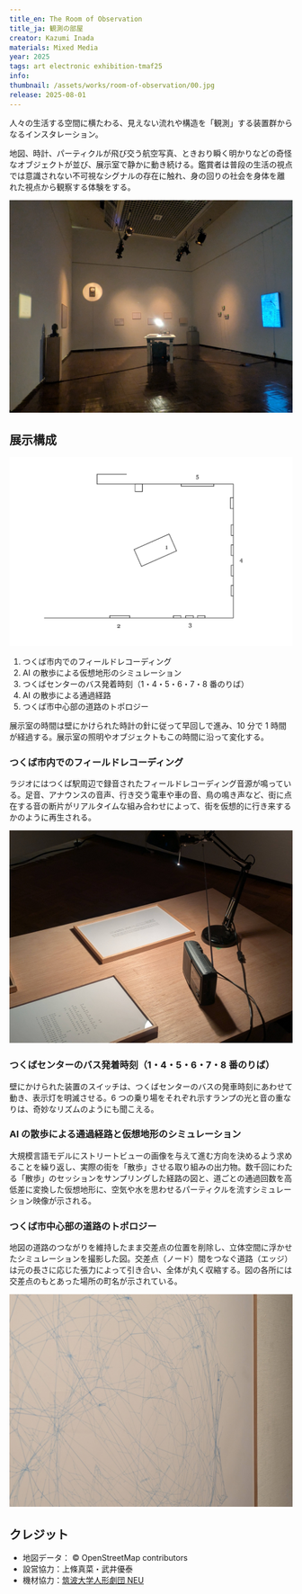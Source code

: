 ```yaml
---
title_en: The Room of Observation
title_ja: 観測の部屋
creator: Kazumi Inada
materials: Mixed Media
year: 2025
tags: art electronic exhibition-tmaf25
info:
thumbnail: /assets/works/room-of-observation/00.jpg
release: 2025-08-01
---
```


人々の生活する空間に横たわる、見えない流れや構造を「観測」する装置群からなるインスタレーション。

地図、時計、パーティクルが飛び交う航空写真、ときおり瞬く明かりなどの奇怪なオブジェクトが並び、展示室で静かに動き続ける。鑑賞者は普段の生活の視点では意識されない不可視なシグナルの存在に触れ、身の回りの社会を身体を離れた視点から観察する体験をする。

![](/assets/works/room-of-observation/00.jpg)

## 展示構成

![](/assets/works/room-of-observation/layout.png)

1. つくば市内でのフィールドレコーディング
2. AI の散歩による仮想地形のシミュレーション
3. つくばセンターのバス発着時刻（1・4・5・6・7・8 番のりば）
4. AI の散歩による通過経路
5. つくば市中心部の道路のトポロジー

展示室の時間は壁にかけられた時計の針に従って早回しで進み、10 分で 1 時間が経過する。展示室の照明やオブジェクトもこの時間に沿って変化する。

### つくば市内でのフィールドレコーディング

ラジオにはつくば駅周辺で録音されたフィールドレコーディング音源が鳴っている。足音、アナウンスの音声、行き交う電車や車の音、鳥の鳴き声など、街に点在する音の断片がリアルタイムな組み合わせによって、街を仮想的に行き来するかのように再生される。

![木の作業台の上に置かれたデスクライト、額、古いラジオ](/assets/works/room-of-observation/items_radio.jpg)

### つくばセンターのバス発着時刻（1・4・5・6・7・8 番のりば）

壁にかけられた装置のスイッチは、つくばセンターのバスの発車時刻にあわせて動き、表示灯を明滅させる。6 つの乗り場をそれぞれ示すランプの光と音の重なりは、奇妙なリズムのようにも聞こえる。

### AI の散歩による通過経路と仮想地形のシミュレーション

大規模言語モデルにストリートビューの画像を与えて進む方向を決めるよう求めることを繰り返し、実際の街を「散歩」させる取り組みの出力物。数千回にわたる「散歩」のセッションをサンプリングした経路の図と、道ごとの通過回数を高低差に変換した仮想地形に、空気や水を思わせるパーティクルを流すシミュレーション映像が示される。

### つくば市中心部の道路のトポロジー

地図の道路のつながりを維持したまま交差点の位置を削除し、立体空間に浮かせたシミュレーションを撮影した図。交差点（ノード）間をつなぐ道路（エッジ）は元の長さに応じた張力によって引き合い、全体が丸く収縮する。図の各所には交差点のもとあった場所の町名が示されている。

![額装された、白い紙に青い線が複雑に絡まるように描かれた図](/assets/works/room-of-observation/items_topo.jpg)

## クレジット

- 地図データ： &copy; OpenStreetMap contributors
- 設営協力：上條真菜・武井優泰
- 機材協力：[筑波大学人形劇団 NEU](https://tkbneu.net/)
